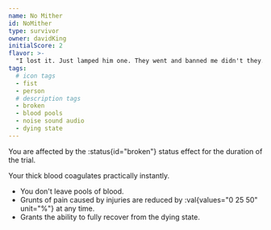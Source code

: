 ```yaml
---
name: No Mither
id: NoMither
type: survivor
owner: davidKing
initialScore: 2
flavor: >-
  "I lost it. Just lamped him one. They went and banned me didn't they. Went t'pub afterwards, had a few pints and moved on to the next chapter. I couldn't be mithered with it all anyways, you know what I mean? Can't be arsed." -David King
tags:
  # icon tags
  - fist
  - person
  # description tags
  - broken
  - blood pools
  - noise sound audio
  - dying state
---
```


You are affected by the :status{id="broken"} status effect for the duration of the trial.

Your thick blood coagulates practically instantly.

- You don't leave pools of blood.
- Grunts of pain caused by injuries are reduced by :val{values="0 25 50" unit="%"} at any time.
- Grants the ability to fully recover from the dying state.
